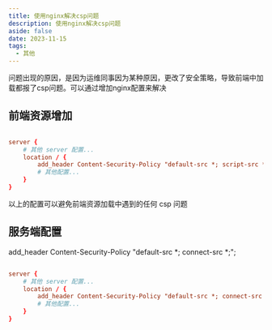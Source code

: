 ```yaml
---
title: 使用nginx解决csp问题
description: 使用nginx解决csp问题
aside: false
date: 2023-11-15
tags:
  - 其他
---
```



问题出现的原因，是因为运维同事因为某种原因，更改了安全策略，导致前端中加载都报了csp问题。可以通过增加nginx配置来解决


## 前端资源增加

```conf

server {
    # 其他 server 配置...
    location / {
        add_header Content-Security-Policy "default-src *; script-src * 'unsafe-inline' 'unsafe-eval'; style-src * 'unsafe-inline'; img-src * data:;";
        # 其他配置...
    }
}

```
以上的配置可以避免前端资源加载中遇到的任何 csp 问题

## 服务端配置

add_header Content-Security-Policy "default-src *; connect-src *;";

```conf

server {
    # 其他 server 配置...
    location / {
        add_header Content-Security-Policy "default-src *; connect-src *;";
        # 其他配置...
    }
}

```